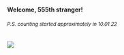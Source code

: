 #### Welcome, 555th stranger!

###### <sup>P.S. counting started approximately in 10.01.22</sup>

<img src="https://kraftwerk28.pp.ua/vcnt.png"></img>
